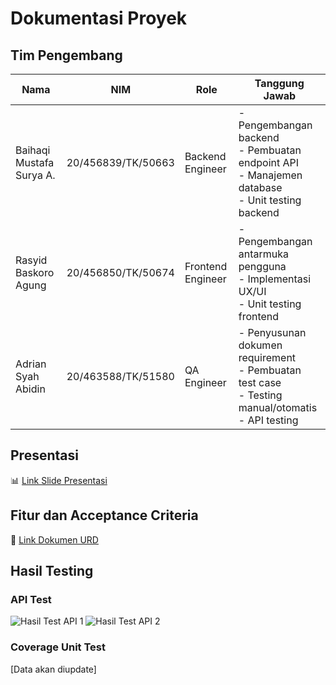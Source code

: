 # Dokumentasi Proyek

## Tim Pengembang
| Nama                     | NIM              | Role             | Tanggung Jawab                              |
|--------------------------|------------------|------------------|--------------------------------------------|
| Baihaqi Mustafa Surya A. | 20/456839/TK/50663 | Backend Engineer | - Pengembangan backend<br>- Pembuatan endpoint API<br>- Manajemen database<br>- Unit testing backend |
| Rasyid Baskoro Agung     | 20/456850/TK/50674 | Frontend Engineer| - Pengembangan antarmuka pengguna<br>- Implementasi UX/UI<br>- Unit testing frontend |
| Adrian Syah Abidin       | 20/463588/TK/51580 | QA Engineer      | - Penyusunan dokumen requirement<br>- Pembuatan test case<br>- Testing manual/otomatis<br>- API testing |

## Presentasi
📊 [Link Slide Presentasi](https://www.canva.com/design/DAGnzn318Ks/qYM07eRFXLuhhEY8vPjRIw/edit)

## Fitur dan Acceptance Criteria
🔗 [Link Dokumen URD](https://docs.google.com/document/d/1YKR-j55tYq64zq93p6ZoHQboYU_ZWMYpQ0wIq7ddiCw/edit?usp=sharing)

## Hasil Testing
### API Test
![Hasil Test API 1](https://github.com/user-attachments/assets/6fc23977-4057-422d-93a8-78fb6fcc159e)
![Hasil Test API 2](https://github.com/user-attachments/assets/7c1aeae8-9af8-4512-ab44-23ca17c620c4)

### Coverage Unit Test
[Data akan diupdate]

